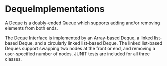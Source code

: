 # DequeImplementations

A Deque is a doubly-ended Queue which supports adding and/or removing elements from both ends.

The Deque Interface is implemented by an Array-based Deque, a linked list-based Deque, and a circularly linked list-based Deque.
The linked list-based Deques support swapping two nodes at the front or end, and removing a user-specified number of nodes.
JUNIT tests are included for all three classes.
